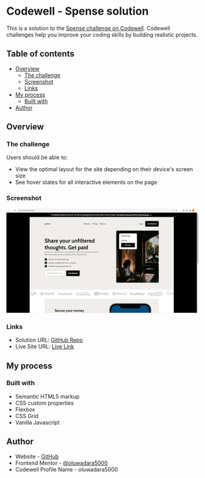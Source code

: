 # Codewell - Spense solution

This is a solution to the [Spense challenge on Codewell](https://www.codewell.cc/challenges/spense-landing-page--608a7a859691700015db16c5). Codewell challenges help you improve your coding skills by building realistic projects.

## Table of contents

- [Overview](#overview)
  - [The challenge](#the-challenge)
  - [Screenshot](#screenshot)
  - [Links](#links)
- [My process](#my-process)
  - [Built with](#built-with)
- [Author](#author)

## Overview

### The challenge

Users should be able to:

- View the optimal layout for the site depending on their device's screen size
- See hover states for all interactive elements on the page

### Screenshot

![](/Assets/screenshot.png)

### Links

- Solution URL: [GitHub Repo](https://github.com/oluwadara5000/spense)
- Live Site URL: [Live Link](https://spense-test.netlify.app/)

## My process

### Built with

- Semantic HTML5 markup
- CSS custom properties
- Flexbox
- CSS Grid
- Vanilla Javascript

## Author

- Website - [GitHub](https://github.com/oluwadara5000)
- Frontend Mentor - [@oluwadara5000](https://www.frontendmentor.io/profile/oluwadara5000)
- Codewell Profile Name - oluwadara5000
